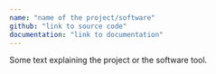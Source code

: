 ```yaml
---
name: "name of the project/software"
github: "link to source code"
documentation: "link to documentation"
---
```


Some text explaining the project or the software tool.